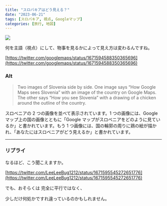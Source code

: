 ```yaml
---
title: "スロバキアはどう見える？"
date: "2023-06-21"
tags: [スロバキア, 視点, Googleマップ]
categories: [旅行, 地図]
---
```


![](https://assets.st-note.com/production/uploads/images/108863166/rectangle_large_type_2_fc91b9c95ee90b3447ecaffe0aeecaa3.png?width=800)

何を主語（視点）にして、物事を見るかによって見え方は変わるんですね。

[https://twitter.com/googlemaps/status/1671594588350365696](https://twitter.com/googlemaps/status/1671594588350365696)

### Alt

> Two images of Slovenia side by side. One image says “How Google Maps sees Slovenia” with an image of the country on Google Maps. The other says “How you see Slovenia” with a drawing of a chicken around the outline of the country.

スロベニアの 2 つの画像を並べて表示されています。1 つの画像には、Google マップ上の国の画像とともに「Google マップがスロベニアをどのように見ているか」と書かれています。もう 1 つ画像には、国の輪郭の周りに鶏の絵が描かれ、「あなたにはスロベニアがどう見えるか」と書かれています。

---

### リプライ

なるほど、こう聞こえますか。

[https://twitter.com/LeeLeeBug1212/status/1671595545272651776](https://twitter.com/LeeLeeBug1212/status/1671595545272651776)

でも、おそらくは 完全に平行ではなく、

少しだけ何処かですれ違っているのかもしれません。
